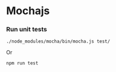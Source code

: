 # Mochajs

### Run unit tests

```
./node_modules/mocha/bin/mocha.js test/
```
Or

```
npm run test
```